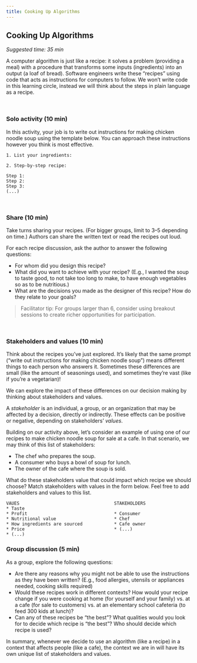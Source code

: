 ```yaml
---
title: Cooking Up Algorithms
---
```


## Cooking Up Algorithms
_Suggested time: 35 min_

A computer algorithm is just like a recipe: it solves a problem (providing a meal) with a procedure that transforms some inputs (ingredients) into an output (a loaf of bread).  Software engineers write these “recipes” using code that acts as instructions for computers to follow. We won’t write code in this learning circle, instead we will think about the steps in plain language as a recipe. 

<br>

### Solo activity (10 min)

In this activity, your job is to write out instructions for making chicken noodle soup using the template below. You can approach these instructions however you think is most effective.

```
1. List your ingredients:
  
2. Step-by-step recipe:

Step 1:
Step 2:
Step 3:
(...)
```

<br>

### Share (10 min)

Take turns sharing your recipes. (For bigger groups, limit to 3–5 depending on time.)  Authors can share the written text or read the recipes out loud. 

For each recipe discussion, ask the author to answer the following questions:
* For whom did you design this recipe?
* What did you want to achieve with your recipe? (E.g., I wanted the soup to taste good, to not take too long to make, to have enough vegetables so as to be nutritious.)
* What are the decisions you made as the designer of this recipe? How do they relate to your goals? 

> Facilitator tip: For groups larger than 6, consider using breakout sessions to create richer opportunities for participation.

<br>

### Stakeholders and values (10 min)

Think about the recipes you’ve just explored. It’s likely that the same prompt (“write out instructions for making chicken noodle soup”) means different things to each person who answers it. Sometimes these differences are small (like the amount of seasonings used), and sometimes they’re vast (like if you’re a vegetarian)! 

We can explore the impact of these differences on our decision making by thinking about stakeholders and values.

A *stakeholder* is an individual, a group, or an organization that may be affected by a decision, directly or indirectly.  These effects can be positive or negative, depending on stakeholders’ *values*.  

Building on our activity above, let’s consider an example of using one of our recipes to make chicken noodle soup for sale at a cafe. In that scenario, we may think of this list of stakeholders:

* The chef who prepares the soup.
* A consumer who buys a bowl of soup for lunch.  
* The owner of the cafe where the soup is sold.

What do these stakeholders value that could impact which recipe we should choose? Match stakeholders with values in the form below. Feel free to add stakeholders and values to this list.

```
VAUES                                    STAKEHOLDERS
* Taste                                  
* Profit                                 * Consumer
* Nutritional value                      * Chef
* How ingredients are sourced            * Cafe owner
* Price                                  * (...)
* (...)
```

### Group discussion (5 min)

As a group, explore the following questions:
* Are there any reasons why you might not be able to use the instructions as they have been written? (E.g., food allergies, utensils or appliances needed, cooking skills required)
* Would these recipes work in different contexts? How would your recipe change if you were cooking at home (for yourself and your family) vs. at a cafe (for sale to customers) vs. at an elementary school cafeteria (to feed 300 kids at lunch)? 
* Can any of these recipes be “the best”? What qualities would you look for to decide which recipe is “the best”? Who should decide which recipe is used? 

In summary, whenever we decide to use an algorithm (like a recipe) in a context that affects people (like a cafe), the context we are in will have its own unique list of stakeholders and values. 
